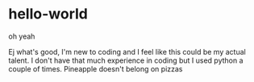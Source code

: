 # hello-world
oh yeah

Ej what's good, I'm new to coding and I feel like this could be my actual talent. 
I don't have that much experience in coding but I used python a couple of times. 
Pineapple doesn't belong on pizzas
